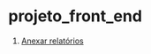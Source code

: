 # projeto_front_end
1. [Anexar relatórios](https://github.com/marceufilho/projeto_front_end/blob/inicio-casos-uso/casos_de_uso/Anexar%20Relato%CC%81rio.md)
